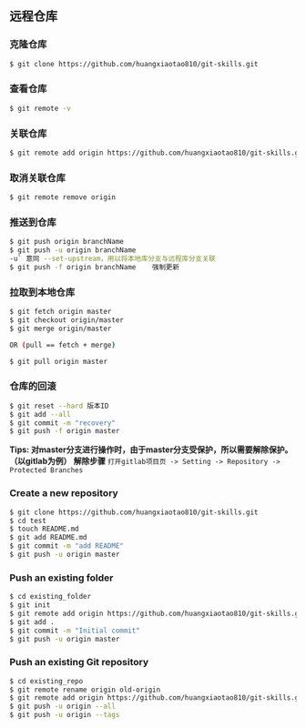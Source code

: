 ## 远程仓库



### 克隆仓库

```bash
$ git clone https://github.com/huangxiaotao810/git-skills.git
```



### 查看仓库

```bash
$ git remote -v
```





### 关联仓库

```bash
$ git remote add origin https://github.com/huangxiaotao810/git-skills.git
```



### 取消关联仓库

```bash
$ git remote remove origin
```



### 推送到仓库

```bash
$ git push origin branchName
$ git push -u origin branchName
-u` 意同 --set-upstream，用以将本地库分支与远程库分支关联
$ git push -f origin branchName    强制更新
```



### 拉取到本地仓库

```bash
$ git fetch origin master
$ git checkout origin/master
$ git merge origin/master

OR (pull == fetch + merge)

$ git pull origin master
```

### 仓库的回滚

```bash
$ git reset --hard 版本ID
$ git add --all 
$ git commit -m "recovery"
$ git push -f origin master
```
**Tips: 对master分支进行操作时，由于master分支受保护，所以需要解除保护。（以gitlab为例）**
**解除步骤**
`打开gitlab项目页 -> Setting -> Repository -> Protected Branches`

### Create a new repository

```bash
$ git clone https://github.com/huangxiaotao810/git-skills.git
$ cd test
$ touch README.md
$ git add README.md
$ git commit -m "add README"
$ git push -u origin master
```



### Push an existing folder

```bash
$ cd existing_folder
$ git init
$ git remote add origin https://github.com/huangxiaotao810/git-skills.git
$ git add .
$ git commit -m "Initial commit"
$ git push -u origin master
```



### Push an existing Git repository

```bash
$ cd existing_repo
$ git remote rename origin old-origin
$ git remote add origin https://github.com/huangxiaotao810/git-skills.git
$ git push -u origin --all
$ git push -u origin --tags
```





